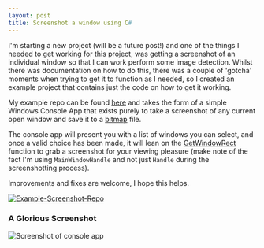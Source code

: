 ```yaml
---
layout: post
title: Screenshot a window using C#
---
```

I'm starting a new project (will be a future post!) and one of the things I needed to get working for this project, was getting a screenshot of an individual window so that I can work perform some image detection. Whilst there was documentation on how to do this, there was a couple of 'gotcha' moments when trying to get it to function as I needed, so I created an example project that contains just the code on how to get it working.

My example repo can be found [here](https://github.com/MrDKOz/example-screenshot) and takes the form of a simple Windows Console App that exists purely to take a screenshot of any current open window and save it to a [bitmap](https://en.wikipedia.org/wiki/BMP_file_format) file.

The console app will present you with a list of windows you can select, and once a valid choice has been made, it will lean on the [GetWindowRect](https://docs.microsoft.com/en-us/windows/win32/api/winuser/nf-winuser-getwindowrect) function to grab a screenshot for your viewing pleasure (make note of the fact I'm using ``MainWindowHandle`` and not just ``Handle`` during the screenshotting process).

Improvements and fixes are welcome, I hope this helps.

[![Example-Screenshot-Repo](https://img.shields.io/badge/GitHub-Repository-76189C?style=for-the-badge&logo=github)](https://github.com/MrDKOz/example-screenshot)

### A Glorious Screenshot
![Screenshot of console app](https://i.vgy.me/pOsxK5.png)